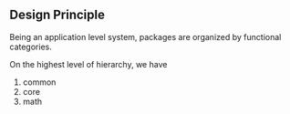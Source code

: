 Design Principle
------

Being an application level system, packages are organized by functional categories.

On the highest level of hierarchy, we have 
 
 1. common
 2. core
 3. math
